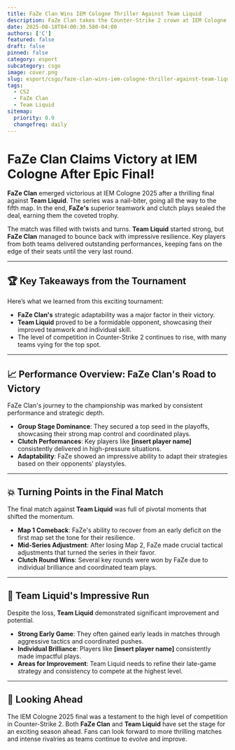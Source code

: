 ```yaml
---
title: FaZe Clan Wins IEM Cologne Thriller Against Team Liquid
description: FaZe Clan takes the Counter-Strike 2 crown at IEM Cologne after a hard-fought victory over Team Liquid.
date: 2025-08-18T04:00:30.580-04:00
authors: ['C']
featured: false
draft: false
pinned: false
category: esport
subcategory: csgo
image: cover.png
slug: esport/csgo/faze-clan-wins-iem-cologne-thriller-against-team-liquid
tags:
  - CS2
  - FaZe Clan
  - Team Liquid
sitemap:
  priority: 0.9
  changefreq: daily
---
```


# **FaZe Clan Claims Victory at IEM Cologne After Epic Final!**

**FaZe Clan** emerged victorious at IEM Cologne 2025 after a thrilling final against **Team Liquid**. The series was a nail-biter, going all the way to the fifth map. In the end, **FaZe's** superior teamwork and clutch plays sealed the deal, earning them the coveted trophy.

The match was filled with twists and turns. **Team Liquid** started strong, but **FaZe Clan** managed to bounce back with impressive resilience. Key players from both teams delivered outstanding performances, keeping fans on the edge of their seats until the very last round.

---

## 🏆 Key Takeaways from the Tournament

Here’s what we learned from this exciting tournament:

-   **FaZe Clan's** strategic adaptability was a major factor in their victory.
-   **Team Liquid** proved to be a formidable opponent, showcasing their improved teamwork and individual skill.
-   The level of competition in Counter-Strike 2 continues to rise, with many teams vying for the top spot.

---

## 📈 Performance Overview: FaZe Clan's Road to Victory

FaZe Clan's journey to the championship was marked by consistent performance and strategic depth.

-   **Group Stage Dominance**: They secured a top seed in the playoffs, showcasing their strong map control and coordinated plays.
-   **Clutch Performances**: Key players like **[insert player name]** consistently delivered in high-pressure situations.
-   **Adaptability**: FaZe showed an impressive ability to adapt their strategies based on their opponents' playstyles.

---

## 💥 Turning Points in the Final Match

The final match against **Team Liquid** was full of pivotal moments that shifted the momentum.

-   **Map 1 Comeback**: FaZe's ability to recover from an early deficit on the first map set the tone for their resilience.
-   **Mid-Series Adjustment**: After losing Map 2, FaZe made crucial tactical adjustments that turned the series in their favor.
-   **Clutch Round Wins**: Several key rounds were won by FaZe due to individual brilliance and coordinated team plays.

---

## 💪 Team Liquid's Impressive Run

Despite the loss, **Team Liquid** demonstrated significant improvement and potential.

-   **Strong Early Game**: They often gained early leads in matches through aggressive tactics and coordinated pushes.
-   **Individual Brilliance**: Players like **[insert player name]** consistently made impactful plays.
-   **Areas for Improvement**: Team Liquid needs to refine their late-game strategy and consistency to compete at the highest level.

---

## 🎉 Looking Ahead

The IEM Cologne 2025 final was a testament to the high level of competition in Counter-Strike 2. Both **FaZe Clan** and **Team Liquid** have set the stage for an exciting season ahead. Fans can look forward to more thrilling matches and intense rivalries as teams continue to evolve and improve.
